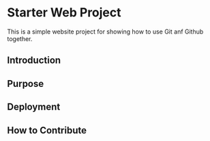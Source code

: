 # Starter Web Project

This is a simple website project for showing how to use Git anf Github together.

## Introduction

## Purpose

## Deployment

## How to Contribute